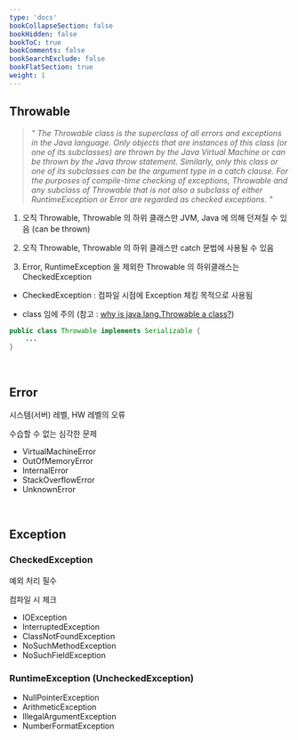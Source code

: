 ```yaml
---
type: 'docs'
bookCollapseSection: false
bookHidden: false
bookToC: true
bookComments: false
bookSearchExclude: false
bookFlatSection: true
weight: 1
---
```


## Throwable

> *" The Throwable class is the superclass of all errors and exceptions in the Java language. Only objects that are instances of this class (or one of its subclasses) are thrown by the Java Virtual Machine or can be thrown by the Java throw statement. Similarly, only this class or one of its subclasses can be the argument type in a catch clause. For the purposes of compile-time checking of exceptions, Throwable and any subclass of Throwable that is not also a subclass of either RuntimeException or Error are regarded as checked exceptions. "*

1. 오직 Throwable, Throwable 의 하위 클래스만 JVM, Java 에 의해 던져질 수 있음 (can be thrown)

2. 오직 Throwable, Throwable 의 하위 클래스만 catch 문법에 사용될 수 있음

3. Error, RuntimeException 을 제외한 Throwable 의 하위클래스는 CheckedException
- CheckedException : 컴파일 시점에 Exception 체킹 목적으로 사용됨

- class 임에 주의 (참고 : [why is java.lang.Throwable a class?](https://stackoverflow.com/questions/2890311/why-is-java-lang-throwable-a-class?answertab=votes#tab-top))


```java
public class Throwable implements Serializable {
    ...
}
```


<br>

## Error

시스템(서버) 레벨, HW 레벨의 오류

수습할 수 없는 심각한 문제

- VirtualMachineError
- OutOfMemoryError
- InternalError
- StackOverflowError
- UnknownError

<br>

## Exception 

### CheckedException

예외 처리 필수

컴파일 시 체크

- IOException
- InterruptedException
- ClassNotFoundException
- NoSuchMethodException
- NoSuchFieldException


### RuntimeException (UncheckedException)

- NullPointerException
- ArithmeticException
- IllegalArgumentException
- NumberFormatException